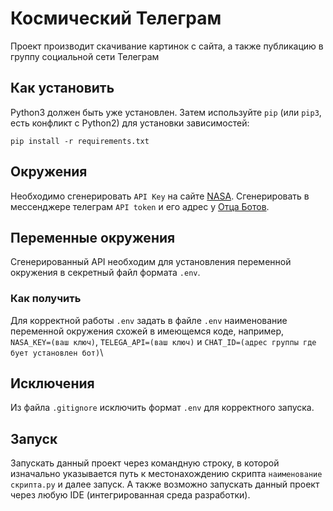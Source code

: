 # Космический Телеграм
Проект производит скачивание картинок с сайта, а также публикацию в группу социальной сети Телеграм
## Как установить
Python3 должен быть уже установлен. Затем используйте `pip` (или `pip3`, есть конфликт с Python2) для установки зависимостей:

	pip install -r requirements.txt
## Окружения
Необходимо сгенерировать `API Key` на сайте [NASA](https://api.nasa.gov).
Сгенерировать в мессенджере телеграм `API token` и его адрес у [Отца Ботов](https://telegram.me/BotFather).
## Переменные окружения
Сгенерированный API необходим для установления переменной окружения в секретный файл формата `.env`.
### Как получить
Для корректной работы `.env` задать в файле `.env` наименование переменной окружения схожей в имеющемся коде, например, `NASA_KEY=(ваш ключ)`,
`TELEGA_API=(ваш ключ)` и `CHAT_ID=(адрес группы где бует установлен бот)`\
## Исключения
Из файла `.gitignore` исключить формат `.env` для корректного запуска.
## Запуск
Запускать данный проект через командную строку, 
в которой изначально указывается путь к местонахождению скрипта `наименование скрипта.py` и далее запуск.
А также возможно запускать данный проект через любую IDE (интегрированная среда разработки).
